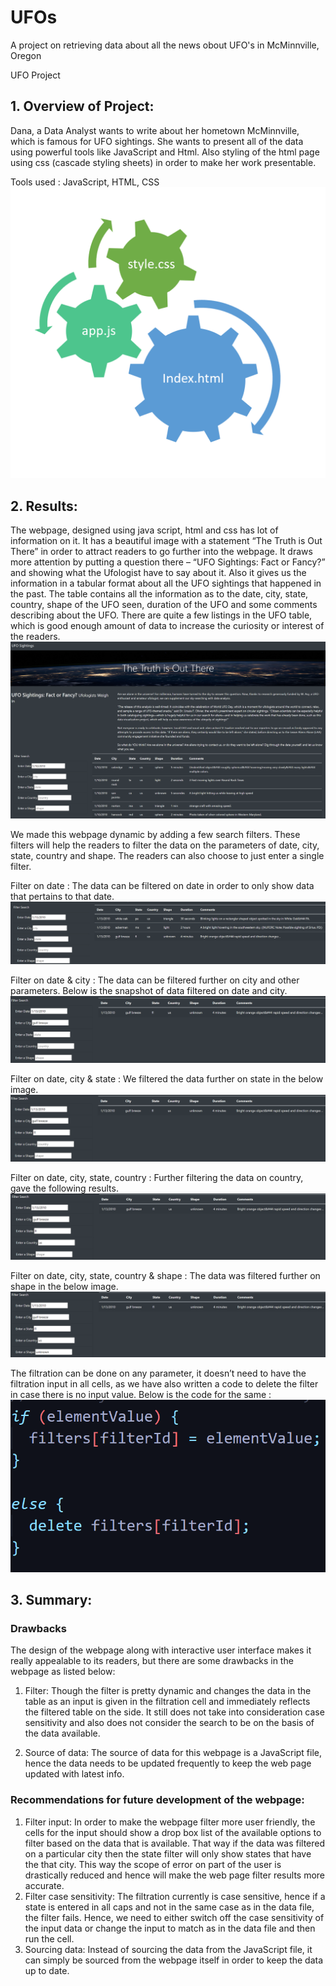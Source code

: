 # UFOs
A project on retrieving data about all the news obout UFO's in McMinnville, Oregon


UFO Project
## 1. Overview of Project:
Dana, a Data Analyst wants to write about her hometown McMinnville, which is famous for UFO sightings. She wants to present all of the data using powerful tools like JavaScript and Html. Also styling of the html page using css (cascade styling sheets) in order to make her work presentable.

Tools used : JavaScript, HTML, CSS
![Tools](Analysis/Tools.png)
	 

## 2. Results: 
The webpage, designed using java script, html and css has lot of information on it. It has a beautiful image with a statement “The Truth is Out There” in order to attract readers to go further into the webpage. It draws more attention by putting a question there – “UFO Sightings: Fact or Fancy?” and showing what the Ufologist have to say about it. Also it gives us the information in a tabular format about all the UFO sightings that happened in the past. The table contains all the information as to the date, city, state, country, shape of the UFO seen, duration of the UFO and some comments describing about the UFO. There are quite a few listings in the UFO table, which is good enough amount of data to increase the curiosity or interest of the readers.
![Webpage](Analysis/UFO_web_page.png)

We made this webpage dynamic by adding a few search filters. These filters will help the readers to filter the data on the parameters of date, city, state, country and shape. The readers can also choose to just enter a single filter.

Filter on date : The data can be filtered on date in order to only show data that pertains to that date.
![Date Filter](Analysis/UFO_filter_date.png)

Filter on date & city : The data can be filtered further on city and other parameters. Below is the snapshot of data filtered on date and city.
![Date & City Filter](Analysis/UFO_filter_date_city.png)

Filter on date, city & state : We filtered the data further on state in the below image.
![Date,City & state Filter](Analysis/UFO_filter_date_city_state.png)


Filter on date, city, state, country : Further filtering the data on country, gave the following results.
![Date,City,State,country Filter](Analysis/UFO_filter_date_city_state_country.png)

Filter on date, city, state, country & shape : The data was filtered further on shape in the below image.
![Date-City-State-country-shape Filter](Analysis/UFO_filter_date_city_state_country_shape.png) 	

The filtration can be done on any parameter, it doesn’t need to have the filtration input in all cells, as we have also written a code to delete the filter in case there is no input value. Below is the code for the same :
![Delete filter](Analysis/If_else_code.png)

## 3. Summary:

### Drawbacks
The design of the webpage along with interactive user interface makes it really appealable to its readers, but there are some drawbacks in the webpage as listed below:
1.	Filter: Though the filter is pretty dynamic and changes the data in the table as an input is given in the filtration cell and immediately reflects the filtered table on the side. It still does not take into consideration case sensitivity and also does not consider the search to be on the basis of the data available.

2.	Source of data: The source of data for this webpage is a JavaScript file, hence the data needs to be updated frequently to keep the web page updated with latest info.

### Recommendations for future development of the webpage:
1.	Filter input: In order to make the webpage filter more user friendly, the cells for the input should show a drop box list of the available options to filter based on the data that is available. That way if the data was filtered on a particular city then the state filter will only show states that have the that city. This way the scope of error on part of the user is drastically reduced and hence will make the web page filter results more accurate.
2.	Filter case sensitivity: The filtration currently is case sensitive, hence if a state is entered in all caps and not in the same case as in the data file, the filter fails. Hence, we need to either switch off the case sensitivity of the input data or change the input to match as in the data file and then run the cell.
3.	Sourcing data: Instead of sourcing the data from the JavaScript file, it can simply be sourced from the webpage itself in order to keep the data up to date.
